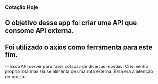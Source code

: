 ### Cotação Hoje

## O objetivo desse app foi criar uma API que consome API externa.
## Foi utilizado o axios como ferramenta para este fim.

-- Essa API server para fazer cotação de diversas moedas;
    Criei minha propria rota mas ela se alimenta de uma rota externa.
    Essa era a intenção do projeto.